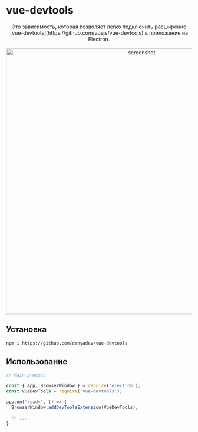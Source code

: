 # vue-devtools

<p align="center">
  Это зависимость, которая позволяет легко подключить расширение [vue-devtools](https://github.com/vuejs/vue-devtools) в приложение на Electron.
  <br><br>
  <img width="720px" src="https://raw.githubusercontent.com/vuejs/vue-devtools/dev/media/screenshot-shadow.png" alt="screenshot">
</p>

## Установка

```bash
npm i https://github.com/danyadev/vue-devtools
```

## Использование

```js
// Main process

const { app, BrowserWindow } = require('electron');
const VueDevTools = require('vue-devtools');

app.on('ready', () => {
  BrowserWindow.addDevToolsExtension(VueDevTools);

  // ...
}
```
